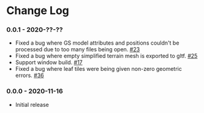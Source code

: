 Change Log
==========

### 0.0.1 - 2020-??-??

* Fixed a bug where GS model attributes and positions couldn't be processed due to too many files being open. [#23](https://github.com/CesiumGS/cdb-to-3dtiles/pull/23)
* Fixed a bug where empty simplified terrain mesh is exported to gltf. [#25](https://github.com/CesiumGS/cdb-to-3dtiles/pull/25)
* Support window build. [#17](https://github.com/CesiumGS/cdb-to-3dtiles/issues/17)
* Fixed a bug where leaf tiles were being given non-zero geometric errors. [#36](https://github.com/CesiumGS/cdb-to-3dtiles/pull/36)

### 0.0.0 - 2020-11-16

* Initial release
